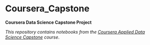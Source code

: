 # Coursera_Capstone
**Coursera Data Science Capstone Project**

_This repository contains notebooks from the [Coursera Applied Data Science Capstone](https://www.coursera.org/learn/applied-data-science-capstone/home/welcome) course_.

